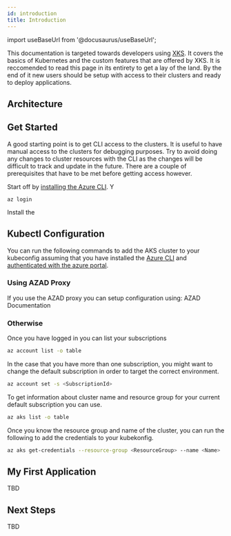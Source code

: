 ```yaml
---
id: introduction
title: Introduction
---
```


import useBaseUrl from '@docusaurus/useBaseUrl';

This documentation is targeted towards developers using [XKS](https://xenit.se/it-tjanster/kubernetes-framework/#contact). It covers the basics of
Kubernetes and the custom features that are offered by XKS. It is reccomended to read this page in its entirety to get a lay of the land. By the end
of it new users should be setup with access to their clusters and ready to deploy applications.

## Architecture

## Get Started

A good starting point is to get CLI access to the clusters. It is useful to have manual access to the clusters for debugging purposes. Try to avoid
doing any changes to cluster resources with the CLI as the changes will be difficult to track and update in the future. There are a couple of
prerequisites that have to be met before getting access however.

Start off by [installing the Azure CLI](https://docs.microsoft.com/en-us/cli/azure/install-azure-cli). Y
```
az login
```

Install the



## Kubectl Configuration

You can run the following commands to add the AKS cluster to your kubeconfig assuming that you have installed the [Azure CLI](https://docs.microsoft.com/en-us/cli/azure/install-azure-cli)
and [authenticated with the azure portal](https://docs.microsoft.com/en-us/cli/azure/authenticate-azure-cli).

### Using AZAD Proxy

If you use the AZAD proxy you can setup configuration using: AZAD Documentation

### Otherwise

Once you have logged in you can list your subscriptions

```bash
az account list -o table
```

In the case that you have more than one subscription, you might want to change the default subscription in order to target the correct environment.

```bash
az account set -s <SubscriptionId>
```

To get information about cluster name and resource group for your current default subscription you can use.

```bash
az aks list -o table
```

Once you know the resource group and name of the cluster, you can run the following to add the credentials to your kubekonfig.

```bash
az aks get-credentials --resource-group <ResourceGroup> --name <Name>
```

## My First Application

TBD

## Next Steps

TBD
